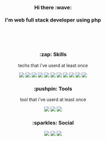 <h3 align="center"> Hi there :wave: <br><br>
I'm <b>web full stack developer</b> using <b>php</b>
</h3>

<br>
<br>
<br>
<h3><p align="center">:zap: Skills</p></h3>
<p align="center">techs that i've userd at least once</p>

<p align="center">
<img src="https://img.shields.io/badge/Laravel-FF2D20?style=flat&logo=Laravel&logoColor=white"/>
<img src="https://img.shields.io/badge/PHP-777BB4?style=flat&logo=PHP&logoColor=white"/>
<img src="https://img.shields.io/badge/AWS-232F3E?style=flat&logo=Amazon AWS&logoColor=white"/>
<img src="https://img.shields.io/badge/MySQL-4479A1?style=flat&logo=MySQL&logoColor=white"/>
<img src="https://img.shields.io/badge/html5-E34F26?style=flat&logo=HTML5&logoColor=white" />
<img src="https://img.shields.io/badge/JavaScript-F7DF1E?style=flat&logo=JavaScript&logoColor=white"/>
<img src="https://img.shields.io/badge/TypeScript-3178C6?style=flat&logo=TypeScript&logoColor=white"/>
<img src="https://img.shields.io/badge/CSS-1572B6?style=flat&logo=CSS3&logoColor=white"/>
<img src="https://img.shields.io/badge/jQuery-0769AD?style=flat&logo=jQuery&logoColor=white"/>
<img src="https://img.shields.io/badge/react-61DAFB?style=flat&logo=React&logoColor=white" />
  <img src="https://img.shields.io/badge/next.js-000000?style=flat&logo=nextdotjs&logoColor=white" />
</p>

<div align="center">
<h3><p align="center">:pushpin: Tools</p></h3>
<p align="center">tool that i've userd at least once</p>
<img src="https://img.shields.io/badge/GitHub-181717?style=flat&logo=GitHub&logoColor=white"/>
<img src="https://img.shields.io/badge/Git-F05032?style=flat&logo=Git&logoColor=white"/>
<img src="https://img.shields.io/badge/vsCode-007ACC?style=flat&logo=Visual Studio Code&logoColor=white"/>
</div>

<div align="center">
<h3><p align="center">:sparkles: Social</p></h3>
<img src="https://img.shields.io/badge/bumpy1800@gmail.com-EA4335?style=flat&logo=Gmail&logoColor=white"/>
<a href="https://github.com/bumpy1800" target="_blank"><img src="https://img.shields.io/badge/GitHub-181717?style=flat&logo=GitHub&logoColor=white"/></a>
<a href="https://bumpy1800.tistory.com/" target="_blank"><img src="https://img.shields.io/badge/Blog-FF5722?style=flat&logo=Blogger&logoColor=white"/></a>
</div>
